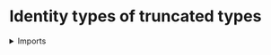 #  Identity types of truncated types

<details><summary>Imports</summary>
```agda
module foundation.identity-truncated-types where

open import foundation-core.equivalences
open import foundation-core.truncation-levels
open import foundation-core.universe-levels

open import foundation.identity-types
open import foundation.truncated-types
open import foundation.univalence

```
</details>

### The type of identity of truncated types is truncated

```agda
module _
  {l : Level} {A B : UU l}
  where

  is-trunc-id-is-trunc :
    (k : 𝕋) → is-trunc k A → is-trunc k B → is-trunc k (A ＝ B)
  is-trunc-id-is-trunc k is-trunc-A is-trunc-B =
    is-trunc-equiv k
      ( A ≃ B)
      ( equiv-univalence)
      ( is-trunc-equiv-is-trunc k is-trunc-A is-trunc-B)
```
